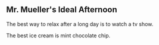 ## Mr. Mueller's Ideal Afternoon

The best way to relax after a long day is to watch a tv show.

The best ice cream is mint chocolate chip.